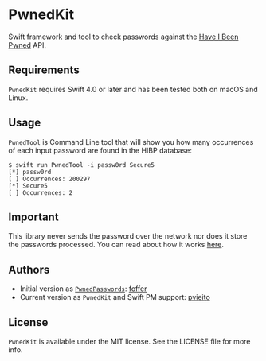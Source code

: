 #  PwnedKit

Swift framework and tool to check passwords against the [Have I Been Pwned](https://haveibeenpwned.com/Passwords) API.

## Requirements

`PwnedKit` requires Swift 4.0 or later and has been tested both on macOS and Linux.

## Usage

`PwnedTool` is Command Line tool that will show you how many occurrences of each input password are found in the HIBP database:

    $ swift run PwnedTool -i passw0rd Secure5
    [*] passw0rd
    [ ] Occurrences: 200297
    [*] Secure5
    [ ] Occurrences: 2

## Important

This library never sends the password over the network nor does it store the passwords processed. You can read about how it works [here](https://www.troyhunt.com/ive-just-launched-pwned-passwords-version-2/#cloudflareprivacyandkanonymity).

## Authors

- Initial version as [`PwnedPasswords`](https://github.com/foffer/PwnedPasswords): [foffer](https://github.com/foffer)
- Current version as `PwnedKit` and Swift PM support: [pvieito](https://twitter.com/pvieito)

## License

`PwnedKit` is available under the MIT license. See the LICENSE file for more info.
